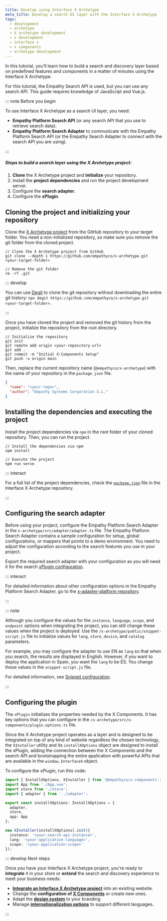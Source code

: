 ```yaml
---
title: Develop using Interface X Archetype
meta_title: Develop a search UI layer with the Interface X Archetype
tags:
  - development
  - archetype
  - X archetype development
  - x development
  - interface x
  - x components
  - archetype development
---
```


In this tutorial, you’ll learn how to build a search and discovery layer based on predefined
features and components in a matter of minutes using the Interface&nbsp;X&nbsp;Archetype.

For this tutorial, the Empathy Search API is used, but you can use any search API. This guide
requires knowledge of JavaScript and Vue.js.

::: note Before you begin

To use Interface&nbsp;X&nbsp;Archetype as a search UI layer, you need:

- **Empathy Platform Search API** (or any search API that you use to retrieve search data).
- **Empathy Platform Search Adapter** to communicate with the Empathy Platform Search API (or the
  Empathy Search Adapter to connect with the search API you are using).

:::

##### Steps to build a search layer using the X Archetype project:

1. **Clone** the X&nbsp;Archetype project and **initialize** your repository.
2. Install the **project dependencies** and run the project development server.
3. Configure the **search adapter**.
4. Configure the **xPlugin**.

## Cloning the project and initializing your repository

Clone the [X Archetype project](https://github.com/empathyco/x-archetype.git) from the GitHub
repository to your target folder. You need a non-initialized repository, so make sure you remove the
git folder from the cloned project.

```batch
// Clone the X Archetype project from GitHub
git clone --depth 1 https://github.com/empathyco/x-archetype.git <your-target-folder>

// Remove the git folder
rm -rf .git
```

::: develop

You can use [Degit](https://github.com/Rich-Harris/degit) to clone the git repository without
downloading the entire git history:
`npx degit https://github.com/empathyco/x-archetype.git <your-target-folder>`.

:::

Once you have cloned the project and removed the git history from the project, initialize the
repository from the root directory.

```batch
// Initialize the repository
git init
git remote add origin <your-repository-url>
git add .
git commit -m "Initial X-Components Setup"
git push -u origin main
```

Then, replace the current repository name (`@empathyco/x-archetype`) with the name of your
repository in the `package.json` file.

```json
{
  "name": "<your-repo>",
  "author": "Empathy Systems Corporation S.L."
}
```

## Installing the dependencies and executing the project

Install the project dependencies via `npm` in the root folder of your cloned repository. Then, you
can run the project.

```batch
// Install the dependencies via npm
npm install

// Execute the project
npm run serve
```

::: interact

For a full list of the project dependencies, check the
[`package.json`](https://github.com/empathyco/x-archetype/blob/main/package.json) file in the
Interface&nbsp;X&nbsp;Archetype repository.

:::

## Configuring the search adapter

Before using your project, configure the Empathy Platform Search Adapter in the
`x-archetype/src/adapter/adapter.ts` file. The Empathy Platform Search Adapter contains a sample
configuration for setup, global configurations, or mappers that points to a demo environment. You
need to adjust the configuration according to the search features you use in your project.

Export the required search adapter with your configuration as you will need it for the search
[xPlugin configuration](#configuring-the-plugin).

::: interact

For detailed information about other configuration options in the Empathy Platform Search Adapter,
go to the
[x-adapter-platform repository](https://github.com/empathyco/x/tree/main/packages/x-adapter-platform).

:::

::: note

Although you configure the values for the `instance`, `language`, `scope`, and `endpoint` options
when integrating the project, you can still change these values when the project is deployed. Use
the `/x-archetype/public/snippet-script.js` file to initialize values for `lang`, `store`, `device`,
and `catalog` parameters.

For example, you may configure the adapter to use EN as `lang` so that when you search, the results
are displayed in English. However, if you want to deploy the application in Spain, you want the
`lang` to be ES. You change these values in the `snippet-script.js` file.

For detailed information, see
[Snippet configuration](web-archetype-integration-guide.md#snippet-configuration).

:::

## Configuring the plugin

The `xPlugin` initializes the properties needed by the X&nbsp;Components. It has key options that
you can configure in the `/x-archetype/src/x-components/plugin.options.ts` file.

Since the X&nbsp;Archetype project operates as a layer and is designed to be integrated on top of
any kind of website regardless the chosen technology, the `XInstaller` utility and its
`installXOptions` object are designed to install the xPlugin, adding the connection between the
X&nbsp;Components and the search API and bootstrapping the entire application with powerful APIs
that are available in the `window.InterfaceX` object.

To configure the xPlugin, run this code:

```typescript
import { InstallXOptions, XInstaller } from '@empathyco/x-components';
import App from './App.vue';
import store from './store';
import { adapter } from '../adapter';

export const installXOptions: InstallXOptions = {
  adapter,
  store,
  app: App
};

new XInstaller(installXOptions).init({
  instance: '<your-search-api-instance>',
  lang: '<your-application-language>',
  scope: '<your-application-scope>'
});
```

::: develop Next steps

Once you have your Interface&nbsp;X&nbsp;Archetype project, you're ready to **integrate** it in your
store or **extend** the search and discovery experience to meet your business needs:

- [**Integrate an Interface&nbsp;X&nbsp;Archetype project**](web-archetype-integration-guide.md)
  into an existing website.
- Change the **configuration of [X&nbsp;Components](web-how-to-use-x-components-guide.md)** or
  create new ones.
- Adapt the
  **[design system](https://github.com/empathyco/x/blob/main/packages/x-components/contributing/design-system.md)**
  to your branding.
- Manage
  **[internationalization options](https://github.com/empathyco/x-archetype/blob/main/docs/i18n.md)**
  to support different languages.

:::

<!-- add links to design system and internationalization content pages when ready-->
